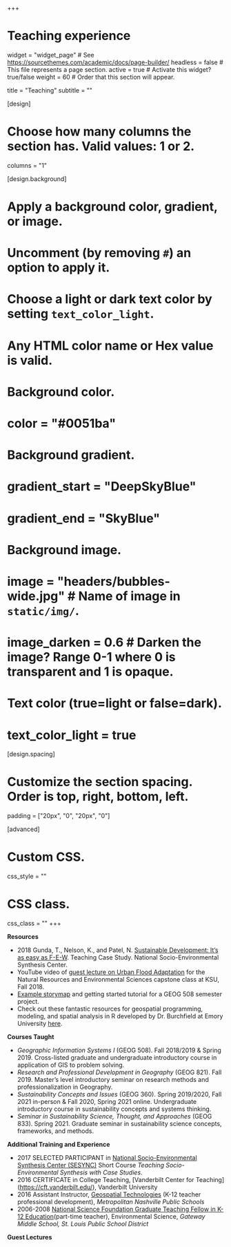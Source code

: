 +++
# Teaching experience

widget = "widget_page"  # See https://sourcethemes.com/academic/docs/page-builder/
headless = false # This file represents a page section.
active = true  # Activate this widget? true/false
weight = 60  # Order that this section will appear.

title = "Teaching"
subtitle = ""

[design]
  # Choose how many columns the section has. Valid values: 1 or 2.
  columns = "1"

[design.background]
  # Apply a background color, gradient, or image.
  #   Uncomment (by removing `#`) an option to apply it.
  #   Choose a light or dark text color by setting `text_color_light`.
  #   Any HTML color name or Hex value is valid.

  # Background color.
  # color = "#0051ba"
  
  # Background gradient.
  # gradient_start = "DeepSkyBlue"
  # gradient_end = "SkyBlue"
  
  # Background image.
  # image = "headers/bubbles-wide.jpg"  # Name of image in `static/img/`.
  # image_darken = 0.6  # Darken the image? Range 0-1 where 0 is transparent and 1 is opaque.

  # Text color (true=light or false=dark).
  # text_color_light = true

[design.spacing]
  # Customize the section spacing. Order is top, right, bottom, left.
  padding = ["20px", "0", "20px", "0"]

[advanced]
 # Custom CSS. 
 css_style = ""
 
 # CSS class.
 css_class = ""
+++

**Resources**
- 2018  Gunda, T., Nelson, K., and Patel, N. [Sustainable Development: It’s as easy as F-E-W](https://www.sesync.org/sustainable-development-it%E2%80%99s-as-easy-as-f-e-w-2017-2). Teaching Case Study. National Socio-Environmental Synthesis Center. 
- YouTube video of [guest lecture on Urban Flood Adaptation](https://www.youtube.com/watch?v=86s1iNwpShI&feature=youtu.be) for the Natural Resources and Environmental Sciences capstone class at KSU, Fall 2018.  
- [Example storymap](https://kstate.maps.arcgis.com/apps/MapJournal/index.html?appid=a539f7be4dcd4e499fe4854a0575e631) and getting started tutorial for a GEOG 508 semester project.  
- Check out these fantastic resources for geospatial programming, modeling, and spatial analysis in R developed by Dr. Burchfield at Emory University [here](https://www.emilyburchfield.org/courses/).

**Courses Taught**
  - *Geographic Information Systems I* (GEOG 508). Fall 2018/2019 & Spring 2019.	Cross-listed graduate and undergraduate introductory course in application of GIS to problem solving.
  - *Research and Professional Development in Geography* (GEOG 821). Fall 2019.	Master’s level introductory seminar on research methods and professionalization in Geography.
  - *Sustainability Concepts and Issues* (GEOG 360). Spring 2019/2020, Fall 2021 in-person & Fall 2020, Spring 2021 online. Undergraduate introductory course in sustainability concepts and systems thinking.
  - *Seminar in Sustainability Science, Thought, and Approaches* (GEOG 833). Spring 2021. Graduate seminar in sustainability science concepts, frameworks, and methods.
 
**Additional Training and Experience**
- 2017 SELECTED PARTICIPANT in [National Socio-Environmental Synthesis Center (SESYNC)](https://www.sesync.org/) Short Course *Teaching Socio-Environmental Synthesis with Case Studies*. 
- 2016 CERTIFICATE in College Teaching, [Vanderbilt Center for Teaching] (https://cft.vanderbilt.edu/), Vanderbilt University
- 2016 Assistant Instructor,  [Geospatial Technologies](http://vanderbilt.edu/gised/?page_id=1108) (K-12 teacher professional development), *Metropolitan Nashville Public Schools*
- 2006-2008 [National Science Foundation Graduate Teaching Fellow in K-12 Education](http://www.gk12.org/)(part-time teacher), Environmental Science, *Gateway Middle School, St. Louis Public School District*

**Guest Lectures**


